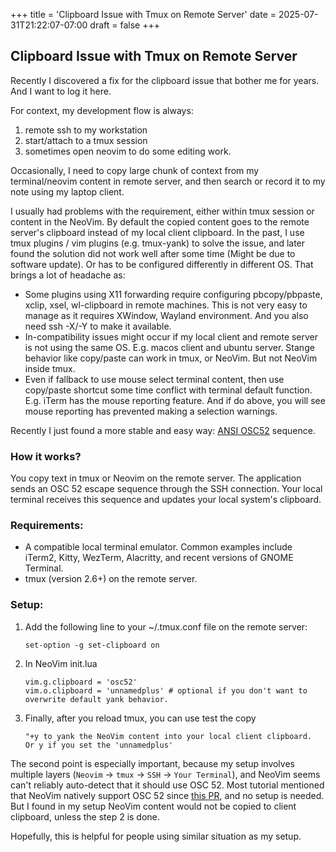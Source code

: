 +++
title = 'Clipboard Issue with Tmux on Remote Server'
date = 2025-07-31T21:22:07-07:00
draft = false
+++

## Clipboard Issue with Tmux on Remote Server

Recently I discovered a fix for the clipboard issue that bother me for years. And I want to log it here.

For context, my development flow is always:

1. remote ssh to my workstation
1. start/attach to a tmux session
1. sometimes open neovim to do some editing work. 

Occasionally, I need to copy large chunk of context from my terminal/neovim content in remote server,
and then search or record it to my note using my laptop client.

I usually had problems with the requirement, either within tmux session or content in the NeoVim. By default
the copied content goes to the remote server's clipboard instead of my local client clipboard. In the past,
I use tmux plugins / vim plugins (e.g. tmux-yank) to solve the issue, and later found the solution did not work
well after some time (Might be due to software update). Or has to be configured differently in different OS. 
That brings a lot of headache as:

- Some plugins using X11 forwarding require configuring pbcopy/pbpaste, xclip, xsel, wl-clipboard in remote machines.
  This is not very easy to manage as it requires XWindow, Wayland environment. And you also need ssh -X/-Y
  to make it available.
- In-compatibility issues might occur if my local client and remote server is not using the same OS. E.g. macos client
  and ubuntu server. Stange behavior like copy/paste can work in tmux, or NeoVim. But not NeoVim inside tmux.
- Even if fallback to use mouse select terminal content, then use copy/paste shortcut some time conflict with terminal 
  default function. E.g. iTerm has the mouse reporting feature. And if do above, you will see mouse reporting has
  prevented making a selection warnings.

Recently I just found a more stable and easy way: [ANSI OSC52](https://invisible-island.net/xterm/ctlseqs/ctlseqs.html#h3-Operating-System-Commands) sequence.

### How it works?

You copy text in tmux or Neovim on the remote server. The application sends an OSC 52 escape sequence through the SSH connection. Your local terminal receives this sequence and updates your local system's clipboard.

### Requirements:

- A compatible local terminal emulator. Common examples include iTerm2, Kitty, WezTerm, Alacritty, and recent versions
  of GNOME Terminal.
- tmux (version 2.6+) on the remote server.

### Setup:

1. Add the following line to your ~/.tmux.conf file on the remote server:

   ```
   set-option -g set-clipboard on
   ```

1. In NeoVim init.lua

   ```
   vim.g.clipboard = 'osc52'
   vim.o.clipboard = 'unnamedplus' # optional if you don't want to overwrite default yank behavior.
   ```

1. Finally, after you reload tmux, you can use test the copy
   
   ```
   "+y to yank the NeoVim content into your local client clipboard.
   Or y if you set the 'unnamedplus'
   ```

The second point is especially important, because my setup involves multiple layers
(`Neovim` -> `tmux` -> `SSH` -> `Your Terminal`), and NeoVim seems can't reliably auto-detect that it should use OSC 52.
Most tutorial mentioned that NeoVim natively support OSC 52 since [this PR](https://github.com/neovim/neovim/pull/25872),
and no setup is needed. But I found in my setup NeoVim content would not be copied to client clipboard, unless the
step 2 is done.

Hopefully, this is helpful for people using similar situation as my setup.

